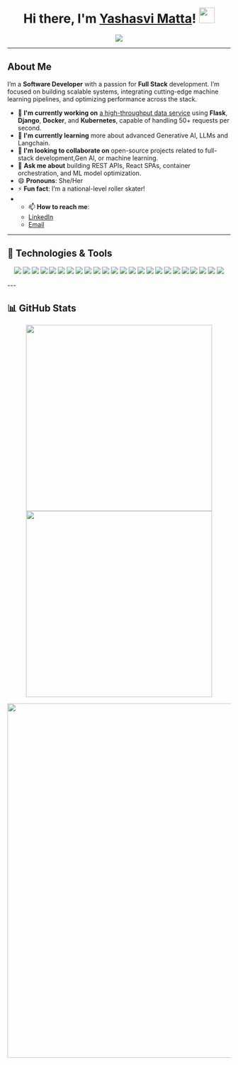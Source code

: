 <h1 align="center">
  Hi there, I'm <a href="https://github.com/yashasvimatta" target="_blank">Yashasvi Matta</a>!
  <img src="https://media.giphy.com/media/hvRJCLFzcasrR4ia7z/giphy.gif" width="35">
</h1>

<p align="center">
  <img src="https://readme-typing-svg.herokuapp.com?color=%2336BCF7&size=25&center=true&vCenter=true&width=900&lines=%20%20%20%20Software+Developer+%7C+ML+Enthusiast+%7C+Full+Stack+Engineer;%20%20%20%20Building+High-Performance+Apps;%20%20%20%20Always+Learning+and+Exploring+New+Tech!">
</p>


---

## About Me  
I’m a **Software Developer** with a passion for **Full Stack** development. I’m focused on building scalable systems, integrating cutting-edge machine learning pipelines, and optimizing performance across the stack.

- 🔭 **I'm currently working on** [a high-throughput data service](https://github.com/yashasvimatta/High-Throughput-Data-Service) using **Flask**, **Django**, **Docker**, and **Kubernetes**, capable of handling 50+ requests per second.
- 🌱 **I'm currently learning** more about advanced Generative AI, LLMs and Langchain.  
- 👯 **I'm looking to collaborate on** open-source projects related to full-stack development,Gen AI, or machine learning.  
- 💬 **Ask me about** building REST APIs, React SPAs, container orchestration, and ML model optimization.   
- 😄 **Pronouns**: She/Her  
- ⚡ **Fun fact**: I’m a national-level roller skater!
- - 📫 **How to reach me**: 
  - [LinkedIn](https://www.linkedin.com/in/yashasvimatta/)  
  - [Email](mailto:yashasvimatta@gmail.com) 

---
## 🚀 Technologies & Tools

<p align="center"> <!-- Programming Languages --> <img src="https://img.shields.io/badge/Python-3776AB?style=for-the-badge&logo=python&logoColor=white"/> <img src="https://img.shields.io/badge/JavaScript-F7DF1E?style=for-the-badge&logo=javascript&logoColor=black"/> <img src="https://img.shields.io/badge/TypeScript-007ACC?style=for-the-badge&logo=typescript&logoColor=white"/> <img src="https://img.shields.io/badge/PHP-777BB4?style=for-the-badge&logo=php&logoColor=white"/> <!-- Frameworks & Libraries --> <img src="https://img.shields.io/badge/Flask-000000?style=for-the-badge&logo=flask&logoColor=white"/> <img src="https://img.shields.io/badge/Django-0C4B33?style=for-the-badge&logo=django&logoColor=white"/> <img src="https://img.shields.io/badge/React-61DAFB?style=for-the-badge&logo=react&logoColor=black"/> <img src="https://img.shields.io/badge/Next.js-000000?style=for-the-badge&logo=next.js&logoColor=white"/> <img src="https://img.shields.io/badge/Node.js-43853D?style=for-the-badge&logo=node-dot-js&logoColor=white"/> <img src="https://img.shields.io/badge/Express.js-000000?style=for-the-badge&logo=express&logoColor=white"/> <img src="https://img.shields.io/badge/Laravel-FF2D20?style=for-the-badge&logo=laravel&logoColor=white"/> <img src="https://img.shields.io/badge/Tailwind_CSS-06B6D4?style=for-the-badge&logo=tailwind-css&logoColor=white"/> <img src="https://img.shields.io/badge/Streamlit-FF4B4B?style=for-the-badge&logo=streamlit&logoColor=white"/> <!-- Cloud & DevOps --> <img src="https://img.shields.io/badge/Docker-0db7ed?style=for-the-badge&logo=docker&logoColor=white"/> <img src="https://img.shields.io/badge/Kubernetes-326ce5?style=for-the-badge&logo=kubernetes&logoColor=white"/> <img src="https://img.shields.io/badge/OpenAI-412991?style=for-the-badge&logo=openai&logoColor=white"/> <img src="https://img.shields.io/badge/LangChain-FF9800?style=for-the-badge&logo=openai&logoColor=white"/> <!-- Databases --> <img src="https://img.shields.io/badge/MySQL-4479A1?style=for-the-badge&logo=mysql&logoColor=white"/> <img src="https://img.shields.io/badge/PostgreSQL-336791?style=for-the-badge&logo=postgresql&logoColor=white"/> <img src="https://img.shields.io/badge/MongoDB-47A248?style=for-the-badge&logo=mongodb&logoColor=white"/> <!-- Tools & Platforms --> <img src="https://img.shields.io/badge/Postman-FF6C37?style=for-the-badge&logo=postman&logoColor=white"/> <img src="https://img.shields.io/badge/JIRA-0052CC?style=for-the-badge&logo=jira&logoColor=white"/> <img src="https://img.shields.io/badge/Git-F05032?style=for-the-badge&logo=git&logoColor=white"/> <img src="https://img.shields.io/badge/Linux-FCC624?style=for-the-badge&logo=linux&logoColor=black"/> </p>
---

## 📊 GitHub Stats

<p align="center">
  <img src="https://github-readme-stats.vercel.app/api?username=yashasvimatta&show_icons=true&theme=radical" width="420"/>
  <img src="https://github-readme-streak-stats.herokuapp.com/?user=yashasvimatta&theme=radical" width="420"/>
</p>

<p align="center">
  <img src="https://github-profile-summary-cards.vercel.app/api/cards/profile-details?username=yashasvimatta&theme=radical" width="800">
</p>
